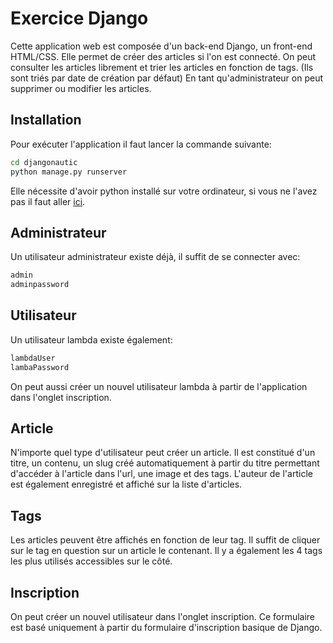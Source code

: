 # Exercice Django

Cette application web est composée d'un back-end Django, un front-end HTML/CSS.
Elle permet de créer des articles si l'on est connecté.
On peut consulter les articles librement et trier les articles en fonction de tags. (Ils sont triés par date de création par défaut)
En tant qu'administrateur on peut supprimer ou modifier les articles.

## Installation

Pour exécuter l'application il faut lancer la commande suivante:

```bash
cd djangonautic
python manage.py runserver
```
Elle nécessite d'avoir python installé sur votre ordinateur, si vous ne l'avez pas il faut aller [ici](https://www.python.org/downloads/).

## Administrateur
Un utilisateur administrateur existe déjà, il suffit de se connecter avec:

```python
admin
adminpassword
```

## Utilisateur
Un utilisateur lambda existe également:

```python
lambdaUser
lambaPassword
```
On peut aussi créer un nouvel utilisateur lambda à partir de l'application dans l'onglet inscription.

## Article
N'importe quel type d'utilisateur peut créer un article. Il est constitué d'un titre, un contenu, un slug créé automatiquement à partir du titre permettant d'accéder à l'article dans l'url, une image et des tags. L'auteur de l'article est également enregistré et affiché sur la liste d'articles.

## Tags
Les articles peuvent être affichés en fonction de leur tag. Il suffit de cliquer sur le tag en question sur un article le contenant. Il y a également les 4 tags les plus utilisés accessibles sur le côté.

## Inscription
On peut créer un nouvel utilisateur dans l'onglet inscription. Ce formulaire est basé uniquement à partir du formulaire d'inscription basique de Django.
